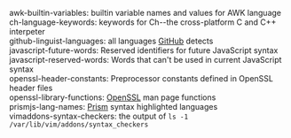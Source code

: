 awk-builtin-variables: builtin variable names and values for AWK language  
ch-language-keywords: keywords for Ch--the cross-platform C and C++ interpeter  
github-linguist-languages: all languages [GitHub](https://github.com) detects  
javascript-future-words: Reserved identifiers for future JavaScript syntax  
javascript-reserved-words: Words that can't be used in current JavaScript syntax  
openssl-header-constants: Preprocessor constants defined in OpenSSL header files  
openssl-library-functions: [OpenSSL](https://openssl.org) man page functions  
prismjs-lang-names: [Prism](https://prismjs.com) syntax highlighted languages  
vimaddons-syntax-checkers: the output of `ls -1 /var/lib/vim/addons/syntax_checkers`  
